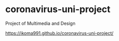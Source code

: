 # coronavirus-uni-project
Project of Multimedia and Design

https://ikoma991.github.io/coronavirus-uni-project/
